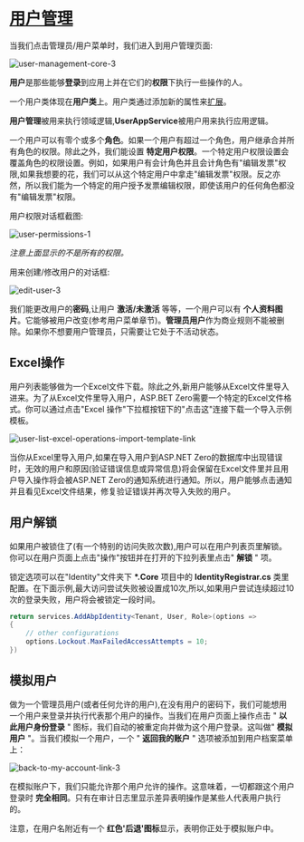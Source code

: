 # [用户管理](https://docs.aspnetzero.com/en/aspnet-core-angular/latest/Features-Angular-User-Management)

当我们点击管理员/用户菜单时，我们进入到用户管理页面:

![user-management-core-3](/images/aspnetzero/user-management-core-3.png)

**用户**是那些能够**登录**到应用上并在它们的**权限**下执行一些操作的人。

一个用户类体现在**用户类**上。用户类通过添加新的属性来[扩展](https://docs.aspnetzero.com/en/aspnet-core-angular/latest/Extending-Existing-Entities)。

**用户管理**被用来执行领域逻辑,**UserAppService**被用户用来执行应用逻辑。

一个用户可以有零个或多个**角色**。如果一个用户有超过一个角色，用户继承合并所有角色的权限。除此之外，我们能设置 **特定用户权限**。一个特定用户权限设置会覆盖角色的权限设置。例如，如果用户有会计角色并且会计角色有"编辑发票"权限,如果我想要的花，我们可以从这个特定用户中拿走"编辑发票"权限。反之亦然，所以我们能为一个特定的用户授予发票编辑权限，即使该用户的任何角色都没有"编辑发票"权限。

用户权限对话框截图:

![user-permissions-1](/images/aspnetzero/user-permissions-1.png)

*注意上面显示的不是所有的权限。*

用来创建/修改用户的对话框:

![edit-user-3](/images/aspnetzero/edit-user-3.png)

我们能更改用户的**密码**,让用户 **激活/未激活** 等等，一个用户可以有 **个人资料图片**。它能够被用户改变(参考用户菜单章节)。**管理员用户**作为商业规则不能被删除。如果你不想要用户管理员，只需要让它处于不活动状态。

## Excel操作

用户列表能够做为一个Excel文件下载。除此之外,新用户能够从Excel文件里导入进来。为了从Excel文件里导入用户，ASP.BET Zero需要一个特定的Excel文件格式。你可以通过点击"Excel 操作"下拉框按钮下的"点击这"连接下载一个导入示例模板。

![user-list-excel-operations-import-template-link](/images/aspnetzero/user-list-excel-operations-import-template-link.png)

当你从Excel里导入用户,如果在导入用户到ASP.NET Zero的数据库中出现错误时，无效的用户和原因(验证错误信息或异常信息)将会保留在Excel文件里并且用户导入操作将会被ASP.NET Zero的通知系统进行通知。所以，用户能够点击通知并且看见Excel文件结果，修复验证错误并再次导入失败的用户。

## 用户解锁

如果用户被锁住了(有一个特别的访问失败次数),用户可以在用户列表页里解锁。你可以在用户页面上点击"操作"按钮并在打开的下拉列表里点击" **解锁** " 项。

锁定选项可以在"Identity"文件夹下 **\*.Core** 项目中的 **IdentityRegistrar.cs** 类里配置。在下面示例,最大访问尝试失败被设置成10次,所以,如果用户尝试连续超过10次的登录失败，用户将会被锁定一段时间。

```cs
return services.AddAbpIdentity<Tenant, User, Role>(options =>
{
    // other configurations
    options.Lockout.MaxFailedAccessAttempts = 10;
})
```

## 模拟用户

做为一个管理员用户(或者任何允许的用户),在没有用户的密码下，我们可能想用一个用户来登录并执行代表那个用户的操作。当我们在用户页面上操作点击 " **以此用户身份登录** " 图标，我们自动的被重定向并做为这个用户登录。这叫做" **模拟用户** "。当我们模拟一个用户，一个 " **返回我的账户** " 选项被添加到用户档案菜单上：

![back-to-my-account-link-3](/images/aspnetzero/back-to-my-account-link-3.png)

在模拟账户下，我们只能允许那个用户允许的操作。这意味着，一切都跟这个用户登录时 **完全相同**。只有在审计日志里显示差异表明操作是某些人代表用户执行的。

注意，在用户名附近有一个 **红色'后退'图标**显示，表明你正处于模拟账户中。
